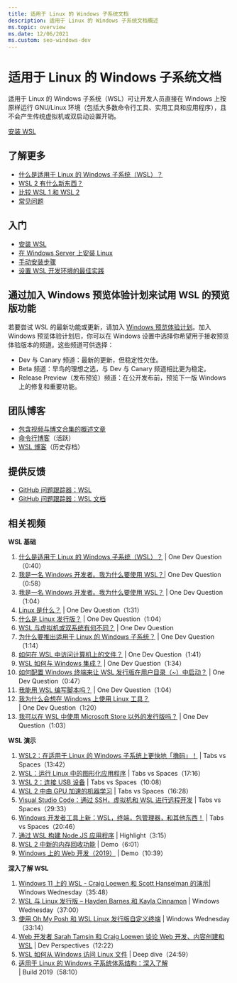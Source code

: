 ```yaml
---
title: 适用于 Linux 的 Windows 子系统文档
description: 适用于 Linux 的 Windows 子系统文档概述
ms.topic: overview
ms.date: 12/06/2021
ms.custom: seo-windows-dev
---
```


# 适用于 Linux 的 Windows 子系统文档

适用于 Linux 的 Windows 子系统（WSL）可让开发人员直接在 Windows 上按原样运行 GNU/Linux 环境（包括大多数命令行工具、实用工具和应用程序），且不会产生传统虚拟机或双启动设置开销。

<a class="button button--primary" href="install">安装 WSL</a>

## 了解更多

* [什么是适用于 Linux 的 Windows 子系统（WSL）？](about.md)
* [WSL 2 有什么新东西？](compare-versions.md#whats-new-in-wsl-2)
* [比较 WSL 1 和 WSL 2](compare-versions.md)
* [常见问题](faq.md)

## 入门

* [安装 WSL](install.md)
* [在 Windows Server 上安装 Linux](install-on-server.md)
* [手动安装步骤](install-manual.md)
* [设置 WSL 开发环境的最佳实践](./setup/environment.md)

## 通过加入 Windows 预览体验计划来试用 WSL 的预览版功能

若要尝试 WSL 的最新功能或更新，请加入 [Windows 预览体验计划](https://insider.windows.com/getting-started)。加入 Windows 预览体验计划后，你可以在 Windows 设置中选择你希望用于接收预览体验版本的频道。这些频道可供选择：

* Dev 与 Canary 频道：最新的更新，但稳定性欠佳。
* Beta 频道：早鸟的理想之选，与 Dev 与 Canary 频道相比更为稳定。
* Release Preview（发布预览）频道：在公开发布前，预览下一版 Windows 上的修复和重要功能。

## 团队博客

* [包含视频与博文合集的概述文章](https://blogs.msdn.microsoft.com/commandline/learn-about-windows-console-and-windows-subsystem-for-linux-wsl/)
* [命令行博客](https://blogs.msdn.microsoft.com/commandline/)（活跃）
* [WSL 博客](https://learn.microsoft.com/zh-cn/archive/blogs/wsl/)（历史存档）

## 提供反馈

* [GitHub 问题跟踪器：WSL](https://github.com/microsoft/WSL/issues)
* [GitHub 问题跟踪器：WSL 文档](https://github.com/MicrosoftDocs/WSL/issues)

## 相关视频

**WSL 基础**

1. [什么是适用于 Linux 的 Windows 子系统（WSL）？](https://www.youtube.com/watch?v=NYGMY9c90Oo) | One Dev Question（0:40）
1. [我是一名 Windows 开发者。我为什么要使用 WSL？|](https://www.youtube.com/watch?v=sqdHy1rC2t4) One Dev Question（0:58）
1. [我是一名 Windows 开发者。我为什么要使用 WSL？](https://www.youtube.com/watch?v=75JBKfAqH3I) | One Dev Question（1:04）
1. [Linux 是什么？](https://www.youtube.com/watch?v=jx5I-8_arqM) | One Dev Question（1:31）
1. [什么是 Linux 发行版？](https://www.youtube.com/watch?v=WnzKfwL3Iy0) | One Dev Question（1:04）
1. [WSL 与虚拟机或双系统有何不同？](https://www.youtube.com/watch?v=UMQ5GQix0rs) | One Dev Question
1. [为什么要推出适用于 Linux 的 Windows 子系统？](https://www.youtube.com/watch?v=b9I7NZHni5c) | One Dev Question（1:14）
1. [如何在 WSL 中访问计算机上的文件？](https://www.youtube.com/watch?v=uUaFNRRS9yo&t=2s) | One Dev Question（1:41）
1. [WSL 如何与 Windows 集成？](https://www.youtube.com/watch?v=JuJ_Nx_bFEM) | One Dev Question（1:34）
1. [如何配置 Windows 终端来让 WSL 发行版在用户目录（~）中启动？](https://www.youtube.com/watch?v=n1YSFT5VK-Y) | One Dev Question（0:47）
1. [我能用 WSL 编写脚本吗？](https://www.youtube.com/watch?v=teI6WA48_Rg) | One Dev Question（1:04）
1. [我为什么会想在 Windows 上使用 Linux 工具？](https://www.youtube.com/watch?v=OeomwrHLAR4) | One Dev Question（1:20）
1. [我可以在 WSL 中使用 Microsoft Store 以外的发行版吗？](https://www.youtube.com/watch?v=AfhDwVASD2c) | One Dev Question（1:03）

**WSL 演示**

1. [WSL2：在适用于 Linux 的 Windows 子系统上更快地「撸码」！](https://www.youtube.com/watch?v=MrZolfGm8Zk&t=3s) | Tabs vs Spaces（13:42）
1. [WSL：运行 Linux 中的图形化应用程序](https://www.youtube.com/watch?v=kC3eWRPzeWw) | Tabs vs Spaces（17:16）
1. [WSL 2：连接 USB 设备](https://www.youtube.com/watch?v=I2jOuLU4o8E) | Tabs vs Spaces（10:08）
1. [WSL 2 中由 GPU 加速的机器学习](https://www.youtube.com/watch?v=PdxXlZJiuxA) | Tabs vs Spaces（16:28）
1. [Visual Studio Code：通过 SSH，虚拟机和 WSL 进行远程开发](https://www.youtube.com/watch?v=XkLjxr9iQ-8&t=1s) | Tabs vs Spaces（29:33）
1. [Windows 开发者工具上新：WSL，终端，包管理器，和其他东西！](https://www.youtube.com/watch?v=m5tt9mDRPSw) | Tabs vs Spaces（20:46）
1. [通过 WSL 构建 Node.JS 应用程序](https://www.youtube.com/watch?v=lOXatmtBb88) | Highlight（3:15）
1. [WSL 2 中新的内存回收功能](https://www.youtube.com/watch?v=K9GPOHrZgr4) | Demo（6:01）
1. [Windows 上的 Web 开发（2019）](https://www.youtube.com/watch?v=UxWN1BBr1bM) | Demo（10:39）

**深入了解 WSL**

1. [Windows 11 上的 WSL - Craig Loewen 和 Scott Hanselman 的演示](https://www.youtube.com/watch?v=pNwatyeXplY)| Windows Wednesday（35:48）
1. [WSL 与 Linux 发行版 – Hayden Barnes 和 Kayla Cinnamon](https://www.youtube.com/watch?v=kCB3gO32SPs) | Windows Wednesday（37:00）
1. [使用 Oh My Posh 和 WSL Linux 发行版自定义终端](https://www.youtube.com/watch?v=uO_F5W2LbSk) | Windows Wednesday（33:14）
1. [Web 开发者 Sarah Tamsin 和 Craig Loewen 谈论 Web 开发、内容创建和 WSL](https://www.youtube.com/watch?v=ySS8Re6LDTQ) | Dev Perspectives（12:22）
1. [WSL 如何从 Windows 访问 Linux 文件](https://www.youtube.com/watch?v=63wVlI9B3Ac&t=45s) | Deep dive（24:59）
1. [适用于 Linux 的 Windows 子系统体系结构：深入了解](https://www.youtube.com/watch?v=lwhMThePdIo) | Build 2019（58:10）
